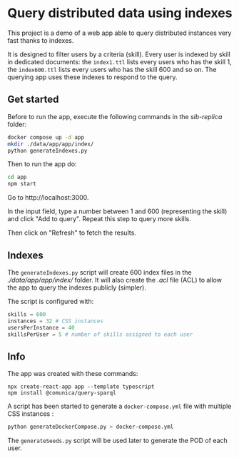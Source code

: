 # Query distributed data using indexes

This project is a demo of a web app able to query distributed instances very fast thanks to indexes.

It is designed to filter users by a criteria (skill). Every user is indexed by skill in dedicated documents: the `index1.ttl` lists every users who has the skill 1, the `index600.ttl` lists every users who has the skill 600 and so on. The querying app uses these indexes to respond to the query.

## Get started

Before to run the app, execute the following commands in the *sib-replica* folder:
```sh
docker compose up -d app
mkdir ./data/app/app/index/
python generateIndexes.py
```

Then to run the app do:
```sh
cd app
npm start
```

Go to http://localhost:3000.

In the input field, type a number between 1 and 600 (representing the skill) and click "Add to query". Repeat this step to query more skills.

Then click on "Refresh" to fetch the results.

## Indexes

The `generateIndexes.py` script will create 600 index files in the *./data/app/app/index/* folder. It will also create the *.acl* file (ACL) to allow the app to query the indexes publicly (simpler).

The script is configured with:
```py
skills = 600
instances = 32 # CSS instances
usersPerInstance = 40
skillsPerUser = 5 # number of skills assigned to each user
```

## Info

The app was created with these commands:
```
npx create-react-app app --template typescript
npm install @comunica/query-sparql
```

A script has been started to generate a `docker-compose.yml` file with multiple CSS instances :
```sh
python generateDockerCompose.py > docker-compose.yml
```

The `generateSeeds.py` script will be used later to generate the POD of each user.
